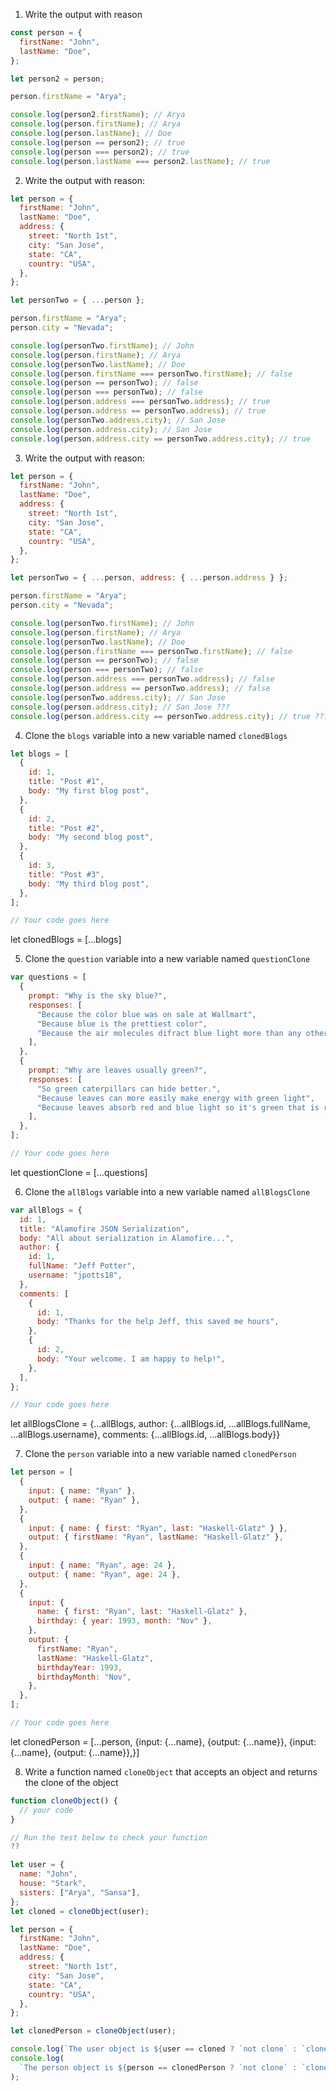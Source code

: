 1. Write the output with reason

```js
const person = {
  firstName: "John",
  lastName: "Doe",
};

let person2 = person;

person.firstName = "Arya";

console.log(person2.firstName); // Arya
console.log(person.firstName); // Arya
console.log(person.lastName); // Doe
console.log(person == person2); // true
console.log(person === person2); // true
console.log(person.lastName === person2.lastName); // true
```

2. Write the output with reason:

```js
let person = {
  firstName: "John",
  lastName: "Doe",
  address: {
    street: "North 1st",
    city: "San Jose",
    state: "CA",
    country: "USA",
  },
};

let personTwo = { ...person };

person.firstName = "Arya";
person.city = "Nevada";

console.log(personTwo.firstName); // John
console.log(person.firstName); // Arya
console.log(personTwo.lastName); // Doe
console.log(person.firstName === personTwo.firstName); // false
console.log(person == personTwo); // false
console.log(person === personTwo); // false
console.log(person.address === personTwo.address); // true
console.log(person.address == personTwo.address); // true
console.log(personTwo.address.city); // San Jose
console.log(person.address.city); // San Jose
console.log(person.address.city == personTwo.address.city); // true
```

3. Write the output with reason:

```js
let person = {
  firstName: "John",
  lastName: "Doe",
  address: {
    street: "North 1st",
    city: "San Jose",
    state: "CA",
    country: "USA",
  },
};

let personTwo = { ...person, address: { ...person.address } };

person.firstName = "Arya";
person.city = "Nevada";

console.log(personTwo.firstName); // John
console.log(person.firstName); // Arya
console.log(personTwo.lastName); // Doe
console.log(person.firstName === personTwo.firstName); // false
console.log(person == personTwo); // false
console.log(person === personTwo); // false
console.log(person.address === personTwo.address); // false
console.log(person.address == personTwo.address); // false
console.log(personTwo.address.city); // San Jose
console.log(person.address.city); // San Jose ???
console.log(person.address.city == personTwo.address.city); // true ???
```

4. Clone the `blogs` variable into a new variable named `clonedBlogs`

```js
let blogs = [
  {
    id: 1,
    title: "Post #1",
    body: "My first blog post",
  },
  {
    id: 2,
    title: "Post #2",
    body: "My second blog post",
  },
  {
    id: 3,
    title: "Post #3",
    body: "My third blog post",
  },
];

// Your code goes here
```

let clonedBlogs = [...blogs]

5. Clone the `question` variable into a new variable named `questionClone`

```js
var questions = [
  {
    prompt: "Why is the sky blue?",
    responses: [
      "Because the color blue was on sale at Wallmart",
      "Because blue is the prettiest color",
      "Because the air molecules difract blue light more than any other color",
    ],
  },
  {
    prompt: "Why are leaves usually green?",
    responses: [
      "So green caterpillars can hide better.",
      "Because leaves can more easily make energy with green light",
      "Because leaves absorb red and blue light so it's green that is reflected",
    ],
  },
];

// Your code goes here
```

let questionClone = [...questions]

6. Clone the `allBlogs` variable into a new variable named `allBlogsClone`

```js
var allBlogs = {
  id: 1,
  title: "Alamofire JSON Serialization",
  body: "All about serialization in Alamofire...",
  author: {
    id: 1,
    fullName: "Jeff Potter",
    username: "jpotts18",
  },
  comments: [
    {
      id: 1,
      body: "Thanks for the help Jeff, this saved me hours",
    },
    {
      id: 2,
      body: "Your welcome. I am happy to help!",
    },
  ],
};

// Your code goes here
```

let allBlogsClone = {...allBlogs, author: {...allBlogs.id, ...allBlogs.fullName, ...allBlogs.username}, comments: {...allBlogs.id, ...allBlogs.body}}

7. Clone the `person` variable into a new variable named `clonedPerson`

```js
let person = [
  {
    input: { name: "Ryan" },
    output: { name: "Ryan" },
  },
  {
    input: { name: { first: "Ryan", last: "Haskell-Glatz" } },
    output: { firstName: "Ryan", lastName: "Haskell-Glatz" },
  },
  {
    input: { name: "Ryan", age: 24 },
    output: { name: "Ryan", age: 24 },
  },
  {
    input: {
      name: { first: "Ryan", last: "Haskell-Glatz" },
      birthday: { year: 1993, month: "Nov" },
    },
    output: {
      firstName: "Ryan",
      lastName: "Haskell-Glatz",
      birthdayYear: 1993,
      birthdayMonth: "Nov",
    },
  },
];

// Your code goes here
```

let clonedPerson = [...person, {input: {...name}, {output: {...name}}, {input: {...name}, {output: {...name}},}]

8. Write a function named `cloneObject` that accepts an object and returns the clone of the object

```js
function cloneObject() {
  // your code
}

// Run the test below to check your function
??

let user = {
  name: "John",
  house: "Stark",
  sisters: ["Arya", "Sansa"],
};
let cloned = cloneObject(user);

let person = {
  firstName: "John",
  lastName: "Doe",
  address: {
    street: "North 1st",
    city: "San Jose",
    state: "CA",
    country: "USA",
  },
};

let clonedPerson = cloneObject(user);

console.log(`The user object is ${user == cloned ? `not clone` : `cloned successfully 😁👑`}`);
console.log(
  `The person object is ${person == clonedPerson ? `not clone` : `cloned successfully 😁👑`}`
);
```
